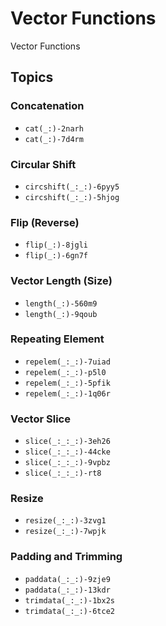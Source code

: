 # Vector Functions

Vector Functions

## Topics

### Concatenation
- ``cat(_:)-2narh``
- ``cat(_:)-7d4rm``

### Circular Shift
- ``circshift(_:_:)-6pyy5``
- ``circshift(_:_:)-5hjog``

### Flip (Reverse)
- ``flip(_:)-8jgli``
- ``flip(_:)-6gn7f``

### Vector Length (Size)
- ``length(_:)-560m9``
- ``length(_:)-9qoub``

### Repeating Element
- ``repelem(_:_:)-7uiad``
- ``repelem(_:_:)-p5l0``
- ``repelem(_:_:)-5pfik``
- ``repelem(_:_:)-1q06r``

### Vector Slice
- ``slice(_:_:_:)-3eh26``
- ``slice(_:_:_:)-44cke``
- ``slice(_:_:_:)-9vpbz``
- ``slice(_:_:_:)-rt8``

### Resize
- ``resize(_:_:)-3zvg1``
- ``resize(_:_:)-7wpjk``

### Padding and Trimming
- ``paddata(_:_:)-9zje9``
- ``paddata(_:_:)-13kdr``
- ``trimdata(_:_:)-1bx2s``
- ``trimdata(_:_:)-6tce2``

